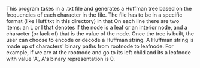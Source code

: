 This program takes in a .txt file and generates a Huffman tree based on the frequencies of each character in the file. 
The file has to be in a specific format (like Huff.txt in this directory) in that On each line there are two items: an 
L or I that denotes if the node is a leaf or an interior node, and a character (or lack of) that is the value of the node.
Once the tree is built, the user can choose to encode or decode a Huffman string. A Huffman string is made up of characters' binary paths from rootnode to leafnode. For example, if we are at the rootnode and go to its left child and its a leafnode with value 'A', A's binary representation is 0. 

